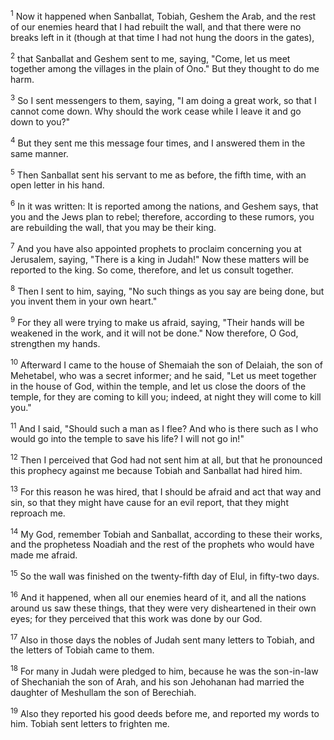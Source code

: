 <sup>1</sup> 
Now it happened when Sanballat, Tobiah, Geshem the Arab, and the rest of our enemies heard that I had rebuilt the wall, and that there were no breaks left in it (though at that time I had not hung the doors in the gates), 

<sup>2</sup> 
that Sanballat and Geshem sent to me, saying, "Come, let us meet together among the villages in the plain of Ono." But they thought to do me harm. 

<sup>3</sup> 
So I sent messengers to them, saying, "I am doing a great work, so that I cannot come down. Why should the work cease while I leave it and go down to you?" 

<sup>4</sup> 
But they sent me this message four times, and I answered them in the same manner. 

<sup>5</sup> 
Then Sanballat sent his servant to me as before, the fifth time, with an open letter in his hand. 

<sup>6</sup> 
In it was written: It is reported among the nations, and Geshem says, that you and the Jews plan to rebel; therefore, according to these rumors, you are rebuilding the wall, that you may be their king. 

<sup>7</sup> 
And you have also appointed prophets to proclaim concerning you at Jerusalem, saying, "There is a king in Judah!" Now these matters will be reported to the king. So come, therefore, and let us consult together. 

<sup>8</sup> 
Then I sent to him, saying, "No such things as you say are being done, but you invent them in your own heart." 

<sup>9</sup> 
For they all were trying to make us afraid, saying, "Their hands will be weakened in the work, and it will not be done." Now therefore, O God, strengthen my hands. 

<sup>10</sup> 
Afterward I came to the house of Shemaiah the son of Delaiah, the son of Mehetabel, who was a secret informer; and he said, "Let us meet together in the house of God, within the temple, and let us close the doors of the temple, for they are coming to kill you; indeed, at night they will come to kill you." 

<sup>11</sup> 
And I said, "Should such a man as I flee? And who is there such as I who would go into the temple to save his life? I will not go in!" 

<sup>12</sup> 
Then I perceived that God had not sent him at all, but that he pronounced this prophecy against me because Tobiah and Sanballat had hired him. 

<sup>13</sup> 
For this reason he was hired, that I should be afraid and act that way and sin, so that they might have cause for an evil report, that they might reproach me. 

<sup>14</sup> 
My God, remember Tobiah and Sanballat, according to these their works, and the prophetess Noadiah and the rest of the prophets who would have made me afraid.

<sup>15</sup> 
So the wall was finished on the twenty-fifth day of Elul, in fifty-two days. 

<sup>16</sup> 
And it happened, when all our enemies heard of it, and all the nations around us saw these things, that they were very disheartened in their own eyes; for they perceived that this work was done by our God. 

<sup>17</sup> 
Also in those days the nobles of Judah sent many letters to Tobiah, and the letters of Tobiah came to them. 

<sup>18</sup> 
For many in Judah were pledged to him, because he was the son-in-law of Shechaniah the son of Arah, and his son Jehohanan had married the daughter of Meshullam the son of Berechiah. 

<sup>19</sup> 
Also they reported his good deeds before me, and reported my words to him. Tobiah sent letters to frighten me.